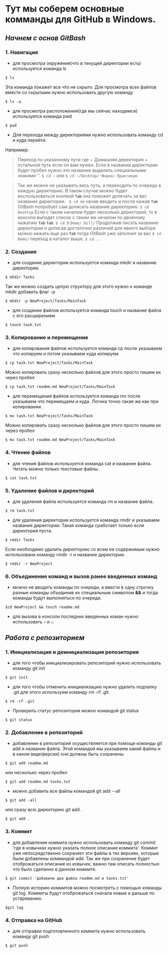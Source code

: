 # Тут мы соберем основные комманды для GitHub в Windows.

## **_Начнем с основ GitBash_**

### 1. Навигация

- для просмотра окружения(что в текущей директории есть) используется команда ls

`$ ls` 

Эта команда покажет все что не скрыто. Для просмотра всех файлов вместе со скрытыми нужно использовать другую команду

`$ ls -a`

- для просмотра расположения(где мы сейчас находимся) используется команда pwd

`$ pwd`

- Для перехода между директориями нужно использовать команду cd и куда перейти.

Например:

> Переход по указанному пути где ~ Домашняя деректория + остальной путь если он вам нужен. Если в названии директории будет пробел нужно это название выделить специальными знаками ''.
`$ cd ~` 
или
`$ cd ~/Desktop/'Яндекс Практикум`

>Так же можно не указывать весь путь, а переходить по очереди в каждую директорию. В таком случае можно будет воспользоваться кнопкой **`Tab`** она поможет допечать за вас название директории. 
` $ cd de` начав вводить и после нажав  **`Tab`** GitBash попробует сам дописать название директорию.
`$ cd Desktop`
Если с таким началом  будет несколько дерикторий, то в консоли выпадет список с таким же началом по двойному нажатию  **`Tab`** **`Tab`**.
`$ cd D`
`Demo/ Dill/`
Продолжив писать название директории и дописав достаточно различий для явного выбора можно нажать еще раз **`Tab`** тогда GitBash уже заполнит за вас 
`$ cd Demo/`
> переход в каталог выше.
`$ cd ..`

### 2. Создание 

- для создание директории используется команда mkdir и название директории.

`$ mkdir Tasks`

Так же можно создать целую структору для этого нужно к команде mkdir добавить флаг -p

`$ mkdir -p NewProject/Tasks/MainTask`

- для создание файлов используется команда touch и название файла с его расширением

`$ touch task.txt`

### 3. Копирование и перемещение

- для копирования файлов используется команда cp после указываем что копируем и потом указываем куда копируем

`$ cp task.txt NewProject/Tasks/MainTask`

Можно копировать сразу несколько файлов для этого просто пишем их через пробел

`$ cp task.txt readme.md NewProject/Tasks/MainTask`

- для перемещения файлов используется команда mv после указываем что перемещаем и куда. Логика точно такая же как при копировании.

`$ mv task.txt NewProject/Tasks/MainTask`

Можно копировать сразу несколько файлов для этого просто пишем их через пробел

`$ mv task.txt readme.md NewProject/Tasks/MainTask`
 
### 4. Чтение файлов

- для чтения файлов используется команда cat и название файла. Читать можно только текстовые файлы.

`$ cat task.txt `

### 5. Удаление файлов и директорий

- для удаления файла используется команда rm и название файла.

`$ rm task.txt`

- для удаления директории используется команда rmdir и указываем название директории. Такая команда сработает только если директория пуста.

`$ rmdir Tasks`

Если необходимо удалить директорию со всем ее содержимым нужно использовани команду rmdir -r и название директории. 

`$ rmdir -r NewProject`

### 6. Объединение команд и вызов ранее введенных команд

- можно не вводить команды по очереди, а ввести в одну строчку разные команды объединив их специальным символом **&&** и тогда команды будут выполняться по очереди.

`$cd NewProject && touch readme.md`

- для вызова в консоли последних введенных коман нужно использовать `↑` и `↓`.

## **_Работа с репозиторием_** 


### 1. Инициализация и деинициализация репозитория

- для того чтобы инициализировать репозиторий нужно использовать команду git init

`$ git init`

- для того чтобы отменить инициализацию нужно удалить подпапку .git для этого используем команду rm -rf .git.  

`$ rm -rf .git`

- Проверить статус репозитория можно командой git status

`$ git status`

### 2. Добавление в репозиторий

- добавление в репозиторий осуществляется при помощи команды git add и название файла. Этой командой мы указываем какий файлы и в каком виде(версия) они должны быть сохранены.

`$ git add readme.md`

или несколько через пробел

`$ git add readme.md tasks.txt`

- можно добавить все файлы командой git add --all

`$ git add -all`

или сразу всю директорию git add .

`$ git add .`

### 3. Коммит

- для добавления коммита нужно использовать команду git commit 'где в ковычках нужно указать полное описание коммита'. Коммит уже непосредственно сохраняет эти файлы в тех версиях, которые были добавлены коммандой add. Так же при сохранение будет отоброжаться описание из ковычек, важно там описать полностью что было сделанно в данном коммите.

`$ git commit 'добавили два файла readme.md и tasks.txt'`

- Полную историю коммитов можно посмотреть с помощью команды git log. Коммиты будут отоброжаться сначала новые и дальше по устареванию.

`$git log`

### 4. Отправка на GitHub

- для отправки подготовленного коммита нужно использовать команду git push

`$ git push`